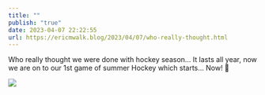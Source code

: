 ```yaml
---
title: ""
publish: "true"
date: 2023-04-07 22:22:55
url: https://ericmwalk.blog/2023/04/07/who-really-thought.html
---
```

Who really thought we were done with hockey season… It lasts all year, now we are on to our 1st game of summer Hockey which starts… Now! 🏒

![](https://ericmwalk.blog/uploads/2023/30110b8755.jpg)